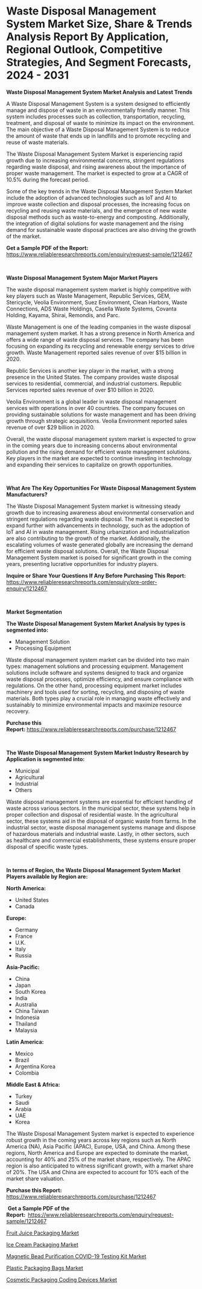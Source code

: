 <p><h1>Waste Disposal Management System Market Size, Share & Trends Analysis Report By Application, Regional Outlook, Competitive Strategies, And Segment Forecasts, 2024 - 2031</h1></p><p><strong>Waste Disposal Management System Market Analysis and Latest Trends</strong></p>
<p><p>A Waste Disposal Management System is a system designed to efficiently manage and dispose of waste in an environmentally friendly manner. This system includes processes such as collection, transportation, recycling, treatment, and disposal of waste to minimize its impact on the environment. The main objective of a Waste Disposal Management System is to reduce the amount of waste that ends up in landfills and to promote recycling and reuse of waste materials.</p><p>The Waste Disposal Management System Market is experiencing rapid growth due to increasing environmental concerns, stringent regulations regarding waste disposal, and rising awareness about the importance of proper waste management. The market is expected to grow at a CAGR of 10.5% during the forecast period.</p><p>Some of the key trends in the Waste Disposal Management System Market include the adoption of advanced technologies such as IoT and AI to improve waste collection and disposal processes, the increasing focus on recycling and reusing waste materials, and the emergence of new waste disposal methods such as waste-to-energy and composting. Additionally, the integration of digital solutions for waste management and the rising demand for sustainable waste disposal practices are also driving the growth of the market.</p></p>
<p><strong>Get a Sample PDF of the Report:&nbsp;</strong> <a href="https://www.reliableresearchreports.com/enquiry/request-sample/1212467">https://www.reliableresearchreports.com/enquiry/request-sample/1212467</a></p>
<p>&nbsp;</p>
<p><strong>Waste Disposal Management System Major Market Players</strong></p>
<p><p>The waste disposal management system market is highly competitive with key players such as Waste Management, Republic Services, GEM, Stericycle, Veolia Environment, Suez Environment, Clean Harbors, Waste Connections, ADS Waste Holdings, Casella Waste Systems, Covanta Holding, Kayama, Shirai, Remondis, and Parc. </p><p>Waste Management is one of the leading companies in the waste disposal management system market. It has a strong presence in North America and offers a wide range of waste disposal services. The company has been focusing on expanding its recycling and renewable energy services to drive growth. Waste Management reported sales revenue of over $15 billion in 2020.</p><p>Republic Services is another key player in the market, with a strong presence in the United States. The company provides waste disposal services to residential, commercial, and industrial customers. Republic Services reported sales revenue of over $10 billion in 2020.</p><p>Veolia Environment is a global leader in waste disposal management services with operations in over 40 countries. The company focuses on providing sustainable solutions for waste management and has been driving growth through strategic acquisitions. Veolia Environment reported sales revenue of over $29 billion in 2020.</p><p>Overall, the waste disposal management system market is expected to grow in the coming years due to increasing concerns about environmental pollution and the rising demand for efficient waste management solutions. Key players in the market are expected to continue investing in technology and expanding their services to capitalize on growth opportunities.</p></p>
<p>&nbsp;</p>
<p><strong>What Are The Key Opportunities For Waste Disposal Management System Manufacturers?</strong></p>
<p><p>The Waste Disposal Management System market is witnessing steady growth due to increasing awareness about environmental conservation and stringent regulations regarding waste disposal. The market is expected to expand further with advancements in technology, such as the adoption of IoT and AI in waste management. Rising urbanization and industrialization are also contributing to the growth of the market. Additionally, the escalating volumes of waste generated globally are increasing the demand for efficient waste disposal solutions. Overall, the Waste Disposal Management System market is poised for significant growth in the coming years, presenting lucrative opportunities for industry players.</p></p>
<p><strong>Inquire or Share Your Questions If Any Before Purchasing This Report:</strong> <a href="https://www.reliableresearchreports.com/enquiry/pre-order-enquiry/1212467">https://www.reliableresearchreports.com/enquiry/pre-order-enquiry/1212467</a></p>
<p>&nbsp;</p>
<p><strong>Market Segmentation</strong></p>
<p><strong>The Waste Disposal Management System Market Analysis by types is segmented into:</strong></p>
<p><ul><li>Management Solution</li><li>Processing Equipment</li></ul></p>
<p><p>Waste disposal management system market can be divided into two main types: management solutions and processing equipment. Management solutions include software and systems designed to track and organize waste disposal processes, optimize efficiency, and ensure compliance with regulations. On the other hand, processing equipment market includes machinery and tools used for sorting, recycling, and disposing of waste materials. Both types play a crucial role in managing waste effectively and sustainably to minimize environmental impacts and maximize resource recovery.</p></p>
<p><strong>Purchase this Report:&nbsp;</strong><a href="https://www.reliableresearchreports.com/purchase/1212467">https://www.reliableresearchreports.com/purchase/1212467</a></p>
<p>&nbsp;</p>
<p><strong>The Waste Disposal Management System Market Industry Research by Application is segmented into:</strong></p>
<p><ul><li>Municipal</li><li>Agricultural</li><li>Industrial</li><li>Others</li></ul></p>
<p><p>Waste disposal management systems are essential for efficient handling of waste across various sectors. In the municipal sector, these systems help in proper collection and disposal of residential waste. In the agricultural sector, these systems aid in the disposal of organic waste from farms. In the industrial sector, waste disposal management systems manage and dispose of hazardous materials and industrial waste. Lastly, in other sectors, such as healthcare and commercial establishments, these systems ensure proper disposal of specific waste types.</p></p>
<p>&nbsp;</p>
<p><strong>In terms of Region, the Waste Disposal Management System Market Players available by Region are:</strong></p>
<p>
    <p> <strong> North America: </strong>
        <ul>
            <li>United States</li>
            <li>Canada</li>
        </ul>
        </p> 
    <p> <strong> Europe: </strong>
        <ul>
            <li>Germany</li>
            <li>France</li>
            <li>U.K.</li>
            <li>Italy</li>
            <li>Russia</li>
        </ul>
        </p> 
    <p> <strong> Asia-Pacific: </strong>
        <ul>
            <li>China</li>
            <li>Japan</li>
            <li>South Korea</li>
            <li>India</li>
            <li>Australia</li>
            <li>China Taiwan</li>
            <li>Indonesia</li>
            <li>Thailand</li>
            <li>Malaysia</li>
        </ul>
        </p> 
    <p> <strong> Latin America: </strong>
        <ul>
            <li>Mexico</li>
            <li>Brazil</li>
            <li>Argentina Korea</li>
            <li>Colombia</li>
        </ul>
        </p> 
    <p> <strong> Middle East & Africa: </strong>
        <ul>
            <li>Turkey</li>
            <li>Saudi</li>
            <li>Arabia</li>
            <li>UAE</li>
            <li>Korea</li>
        </ul>
    </p>
    </p>
<p><p>The Waste Disposal Management System market is expected to experience robust growth in the coming years across key regions such as North America (NA), Asia Pacific (APAC), Europe, USA, and China. Among these regions, North America and Europe are expected to dominate the market, accounting for 40% and 25% of the market share, respectively. The APAC region is also anticipated to witness significant growth, with a market share of 20%. The USA and China are expected to account for 10% each of the market share valuation.</p></p>
<p><strong>Purchase this Report: </strong><a href="https://www.reliableresearchreports.com/purchase/1212467">https://www.reliableresearchreports.com/purchase/1212467</a></p>
<p>&nbsp;<strong>Get a Sample PDF of the Report:&nbsp;&nbsp;</strong><a href="https://www.reliableresearchreports.com/enquiry/request-sample/1212467">https://www.reliableresearchreports.com/enquiry/request-sample/1212467</a></p>
<p><strong></strong></p>
<p><p><a href="https://medium.com/@kanew14036/fruit-juice-packaging-market-size-reveals-the-best-marketing-channels-in-global-industry-ea8f3711d210">Fruit Juice Packaging Market</a></p><p><a href="https://medium.com/@emiliomartelli542/ice-cream-packaging-market-analysis-and-sze-forecasted-for-period-from-2024-to-2031-7f56ddfd7ce8">Ice Cream Packaging Market</a></p><p><a href="https://github.com/nicoletavirag/Market-Research-Report-List-2/blob/main/magnetic-bead-purification-covid-19-testing-kit-market.md">Magnetic Bead Purification COVID-19 Testing Kit Market</a></p><p><a href="https://medium.com/@emiliomartelli542/plastic-packaging-bags-market-outlook-industry-overview-and-forecast-2024-to-2031-ee150bdcf651">Plastic Packaging Bags Market</a></p><p><a href="https://github.com/mauripalmi/Market-Research-Report-List-2/blob/main/cosmetic-packaging-coding-devices-market.md">Cosmetic Packaging Coding Devices Market</a></p></p>